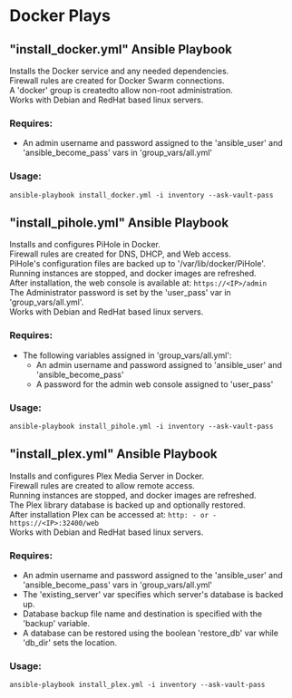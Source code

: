 # Docker Plays

## "install_docker.yml" Ansible Playbook

Installs the Docker service and any needed dependencies.<br/>
Firewall rules are created for Docker Swarm connections.<br/>
A 'docker' group is createdto allow non-root administration.<br/>
Works with Debian and RedHat based linux servers.

### Requires:

- An admin username and password assigned to the 'ansible_user' and 'ansible_become_pass' vars in 'group_vars/all.yml'

### Usage:

```ansible-playbook install_docker.yml -i inventory --ask-vault-pass```

## "install_pihole.yml" Ansible Playbook

Installs and configures PiHole in Docker.<br/>
Firewall rules are created for DNS, DHCP, and Web access.<br/>
PiHole's configuration files are backed up to '/var/lib/docker/PiHole'.<br/>
Running instances are stopped, and docker images are refreshed.<br/>
After installation, the web console is available at: ```https://<IP>/admin```<br/>
The Administrator password is set by the 'user_pass' var in 'group_vars/all.yml'.<br/>
Works with Debian and RedHat based linux servers.

### Requires:

- The following variables assigned in 'group_vars/all.yml':<br/>
    - An admin username and password assigned to 'ansible_user' and 'ansible_become_pass'<br/>
    - A password for the admin web console assigned to 'user_pass'

### Usage:

```ansible-playbook install_pihole.yml -i inventory --ask-vault-pass```

## "install_plex.yml" Ansible Playbook
Installs and configures Plex Media Server in Docker.<br/>
Firewall rules are created to allow remote access.<br/>
Running instances are stopped, and docker images are refreshed.<br/>
The Plex library database is backed up and optionally restored.<br/>
After installation Plex can be accessed at: ```http: - or - https://<IP>:32400/web```<br/>
Works with Debian and RedHat based linux servers.

### Requires:

- An admin username and password assigned to the 'ansible_user' and 'ansible_become_pass' vars in 'group_vars/all.yml'<br/>
- The 'existing_server' var specifies which server's database is backed up.<br/>
- Database backup file name and destination is specified with the 'backup' variable.<br/>
- A database can be restored using the boolean 'restore_db' var while 'db_dir' sets the location.

### Usage:

```ansible-playbook install_plex.yml -i inventory --ask-vault-pass```